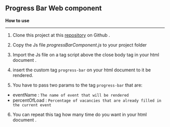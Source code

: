 ## Progress Bar Web component 

**How to use**

----------
1. Clone this project at this   [repository](https://github.com/cpereiramt/PROGRESSBARCOMPONENT.git) on Github .

2. Copy the Js file *progressBarComponent.js* to your project folder
3. Import the Js file on a tag script above the close body tag in your html document .
4. insert the custom tag `progress-bar` on your html document to it be rendered.
5. You have to pass two params to the tag `progress-bar` that are:
- eventName : `The name of event that will be rendered` 
- percentOfLoad : `Percentage of vacancies that are already filled in the current event`
6. You can repeat this tag how many time do you want in your html document .

 


